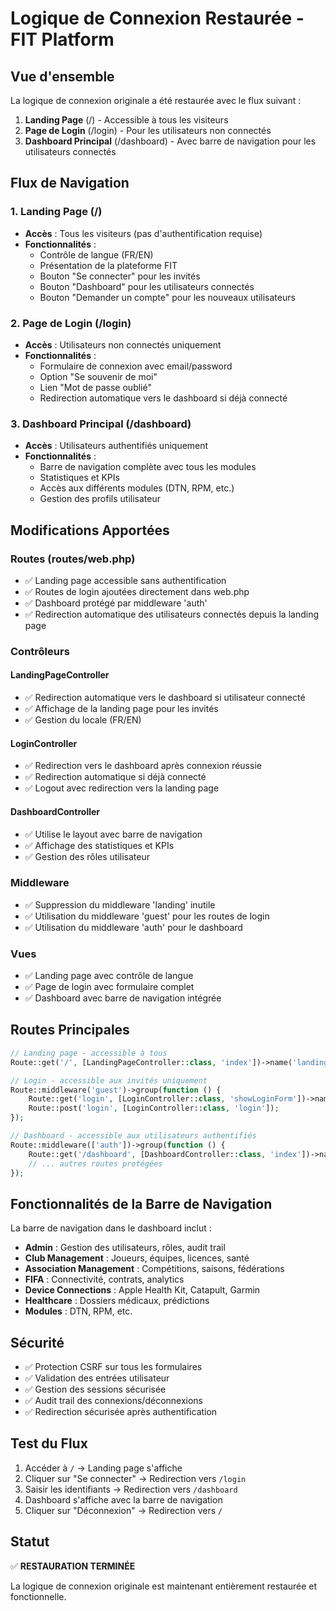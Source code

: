 # Logique de Connexion Restaurée - FIT Platform

## Vue d'ensemble

La logique de connexion originale a été restaurée avec le flux suivant :

1. **Landing Page** (/) - Accessible à tous les visiteurs
2. **Page de Login** (/login) - Pour les utilisateurs non connectés
3. **Dashboard Principal** (/dashboard) - Avec barre de navigation pour les utilisateurs connectés

## Flux de Navigation

### 1. Landing Page (/)

-   **Accès** : Tous les visiteurs (pas d'authentification requise)
-   **Fonctionnalités** :
    -   Contrôle de langue (FR/EN)
    -   Présentation de la plateforme FIT
    -   Bouton "Se connecter" pour les invités
    -   Bouton "Dashboard" pour les utilisateurs connectés
    -   Bouton "Demander un compte" pour les nouveaux utilisateurs

### 2. Page de Login (/login)

-   **Accès** : Utilisateurs non connectés uniquement
-   **Fonctionnalités** :
    -   Formulaire de connexion avec email/password
    -   Option "Se souvenir de moi"
    -   Lien "Mot de passe oublié"
    -   Redirection automatique vers le dashboard si déjà connecté

### 3. Dashboard Principal (/dashboard)

-   **Accès** : Utilisateurs authentifiés uniquement
-   **Fonctionnalités** :
    -   Barre de navigation complète avec tous les modules
    -   Statistiques et KPIs
    -   Accès aux différents modules (DTN, RPM, etc.)
    -   Gestion des profils utilisateur

## Modifications Apportées

### Routes (routes/web.php)

-   ✅ Landing page accessible sans authentification
-   ✅ Routes de login ajoutées directement dans web.php
-   ✅ Dashboard protégé par middleware 'auth'
-   ✅ Redirection automatique des utilisateurs connectés depuis la landing page

### Contrôleurs

#### LandingPageController

-   ✅ Redirection automatique vers le dashboard si utilisateur connecté
-   ✅ Affichage de la landing page pour les invités
-   ✅ Gestion du locale (FR/EN)

#### LoginController

-   ✅ Redirection vers le dashboard après connexion réussie
-   ✅ Redirection automatique si déjà connecté
-   ✅ Logout avec redirection vers la landing page

#### DashboardController

-   ✅ Utilise le layout avec barre de navigation
-   ✅ Affichage des statistiques et KPIs
-   ✅ Gestion des rôles utilisateur

### Middleware

-   ✅ Suppression du middleware 'landing' inutile
-   ✅ Utilisation du middleware 'guest' pour les routes de login
-   ✅ Utilisation du middleware 'auth' pour le dashboard

### Vues

-   ✅ Landing page avec contrôle de langue
-   ✅ Page de login avec formulaire complet
-   ✅ Dashboard avec barre de navigation intégrée

## Routes Principales

```php
// Landing page - accessible à tous
Route::get('/', [LandingPageController::class, 'index'])->name('landing');

// Login - accessible aux invités uniquement
Route::middleware('guest')->group(function () {
    Route::get('login', [LoginController::class, 'showLoginForm'])->name('login');
    Route::post('login', [LoginController::class, 'login']);
});

// Dashboard - accessible aux utilisateurs authentifiés
Route::middleware(['auth'])->group(function () {
    Route::get('/dashboard', [DashboardController::class, 'index'])->name('dashboard');
    // ... autres routes protégées
});
```

## Fonctionnalités de la Barre de Navigation

La barre de navigation dans le dashboard inclut :

-   **Admin** : Gestion des utilisateurs, rôles, audit trail
-   **Club Management** : Joueurs, équipes, licences, santé
-   **Association Management** : Compétitions, saisons, fédérations
-   **FIFA** : Connectivité, contrats, analytics
-   **Device Connections** : Apple Health Kit, Catapult, Garmin
-   **Healthcare** : Dossiers médicaux, prédictions
-   **Modules** : DTN, RPM, etc.

## Sécurité

-   ✅ Protection CSRF sur tous les formulaires
-   ✅ Validation des entrées utilisateur
-   ✅ Gestion des sessions sécurisée
-   ✅ Audit trail des connexions/déconnexions
-   ✅ Redirection sécurisée après authentification

## Test du Flux

1. Accéder à `/` → Landing page s'affiche
2. Cliquer sur "Se connecter" → Redirection vers `/login`
3. Saisir les identifiants → Redirection vers `/dashboard`
4. Dashboard s'affiche avec la barre de navigation
5. Cliquer sur "Déconnexion" → Redirection vers `/`

## Statut

✅ **RESTAURATION TERMINÉE**

La logique de connexion originale est maintenant entièrement restaurée et fonctionnelle.
